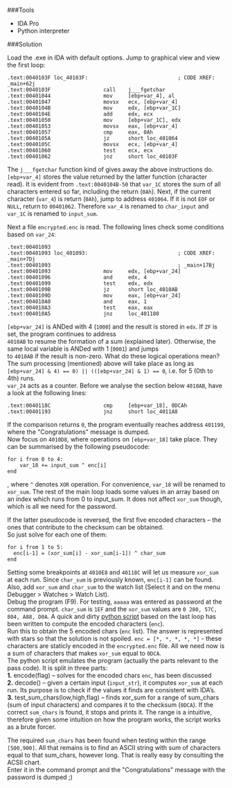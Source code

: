 ###Tools  

* IDA Pro  
* Python interpreter  

###Solution  

Load the .exe in IDA with default options. Jump to graphical view and view the first loop:  
```
.text:0040103F loc_40103F:                             ; CODE XREF: _main+62j
.text:0040103F                 call    j___fgetchar
.text:00401044                 mov     [ebp+var_4], al
.text:00401047                 movsx   ecx, [ebp+var_4]
.text:0040104B                 mov     edx, [ebp+var_1C]
.text:0040104E                 add     edx, ecx
.text:00401050                 mov     [ebp+var_1C], edx
.text:00401053                 movsx   eax, [ebp+var_4]
.text:00401057                 cmp     eax, 0Ah
.text:0040105A                 jz      short loc_401064
.text:0040105C                 movsx   ecx, [ebp+var_4]
.text:00401060                 test    ecx, ecx
.text:00401062                 jnz     short loc_40103F
```
The ```j___fgetchar``` function kind of gives away the above instructions do. ```[ebp+var_4]``` stores the value returned by the latter function (character read). It is evident from ```.text:0040104B-50``` that ```var_1C``` stores the sum of all characters entered so far, including the return (```0Ah```). Next, if the current character (```var_4```) is return (```0Ah```), jump to address ```401064```. If it is not ```EOF``` or ```NULL```, return to ```00401062```. Therefore ```var_4``` is renamed to ```char_input``` and ```var_1C``` is renamed to ```input_sum```.    

Next a file ```encrypted.enc``` is read. The following lines check some conditions based on ```var_24```:  
```
.text:00401093
.text:00401093 loc_401093:                             ; CODE XREF: _main+7Dj
.text:00401093                                         ; _main+17Bj
.text:00401093                 mov     edx, [ebp+var_24]
.text:00401096                 and     edx, 4
.text:00401099                 test    edx, edx
.text:0040109B                 jz      short loc_4010AB
.text:0040109D                 mov     eax, [ebp+var_24]
.text:004010A0                 and     eax, 1
.text:004010A3                 test    eax, eax
.text:004010A5                 jnz     loc_401180
```
```[ebp+var_24]``` is ANDed with 4 (```1000```) and the result is stored in ```edx```. If ```ZF``` is set, the program continues to address  
```4010AB``` to resume the formation of a sum (explained later). Otherwise, the same local variable is ANDed with 1 (```0001```) and jumps  
to ```4010AB```  if the result is non-zero. What do these logical operations mean?  
The sum processing (mentioned) above will take place as long as ```[ebp+var_24] & 4) == 0) || (([ebp+var_24] & 1) == 0```, i.e. for 5 (0th to 4th) runs.  
```var_24``` acts as a counter. Before we analyse the section  below ```4010AB```, have a look at the following lines:    
```
.text:0040118C                 cmp     [ebp+var_18], 0DCAh
.text:00401193                 jnz     short loc_4011A8
```
If the comparison returns ```0```, the program eventually reaches address ```401199```, where the "Congratulations" message is dumped.  
Now focus on ```4010D8```, where operations on ```[ebp+var_18]``` take place. They can be summarised by the following pseudocode:  
```
for i from 0 to 4:
	var_18 += input_sum ^ enc[i]
end
```
, where ```^``` denotes ```XOR``` operation. For convenience, ```var_18``` will be renamed to ```xor_sum```.
The rest of the main loop loads some values in an array based on an index which runs from 0 to input_sum. It does not affect ```xor_sum``` though,  
which is all we need for the password.  
  
If the latter pseudocode is reversed, the first five encoded characters – the ones that contribute to the checksum can be obtained.  
So just solve for each one of them:  
```
for i from 1 to 5:
  enc[i-1] = (xor_sum[i] - xor_sum[i-1]) ^ char_sum
end
```
Setting some breakpoints at ```4010E8``` and ```40118C``` will let us measure ```xor_sum``` at each run. Since ```char_sum``` is previously known, ```enc[i-1]``` can be found. Also, add ```xor_sum``` and ```char_sum``` to the watch list (Select it and on the menu Debugger > Watches > Watch List).  
Debug the program (F9). For testing, ```aaaaa``` was entered as password at the command prompt. ```char_sum``` is ```1EF``` and the ```xor_sum``` values are ```0 280, 57C, 804, A88, D0A```. A quick and dirty [python script](https://github.com/0xLeo/HackThisSite/blob/master/App07.py) based on the last loop has been written to compute the encoded characters (```enc```).  
Run this to obtain the 5 encoded chars (```enc``` list). The answer is represented with stars so that the solution is not spoiled. ```enc = [*, *, *, *, *]``` - these characters are staticly encoded in the ```encrypted.enc``` file. All we need now is a sum of characters that  makes ```xor_sum``` equal to ```0DCA```.  
The python script emulates the program (actually the parts relevant to the pass code). It is split in three parts:    
**1.** encode(flag) – solves for the encoded chars ```enc```, has been discussed  
**2.** decode() – given a certain input (```input_str```), it computes ```xor_sum``` at each run. Its purpose is to check if the values it finds are consistent with IDA’s.  
**3.** test_sum_chars(low,high,flag) – finds xor_sum for a range of sum_chars (sum of input characters) and compares it to the  checksum (```0DCA```). If the correct ```sum_chars``` is found, it stops and prints it. The range is a intuitive, therefore  given some intuition on how the program works, the script works as a brute forcer.  
  
The required ```sum_chars``` has been found when testing within the range ```[500,900]```. All that remains is to find an ASCII string with sum of characters equal to that sum_chars, however long. That is really easy by consulting the ACSII chart.    
Enter it in the command prompt and the "Congratulations" message with the password is dumped ;)
